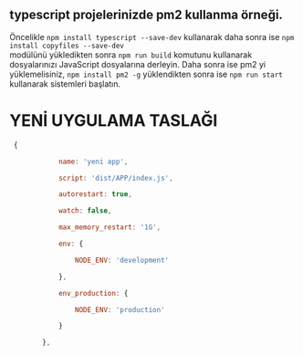 ## typescript projelerinizde pm2 kullanma örneği.


Öncelikle ```npm install typescript --save-dev``` kullanarak daha sonra ise ```npm install copyfiles --save-dev```  
modülünü yükledikten sonra ```npm run build``` komutunu kullanarak dosyalarınızı JavaScript dosyalarına derleyin. Daha sonra ise pm2 yi yüklemelisiniz, ```npm install pm2 -g``` yüklendikten sonra ise ```npm run start``` kullanarak sistemleri başlatın.


# YENİ UYGULAMA TASLAĞI
```js
 {

            name: 'yeni app',

            script: 'dist/APP/index.js',

            autorestart: true,

            watch: false,

            max_memory_restart: '1G',

            env: {

                NODE_ENV: 'development'

            },

            env_production: {

                NODE_ENV: 'production'

            }

        },

```
